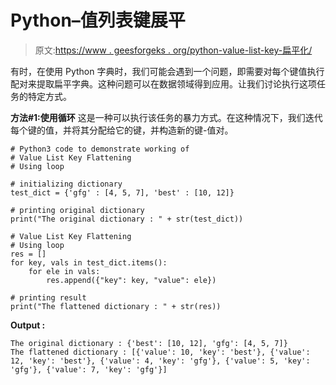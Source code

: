 # Python–值列表键展平

> 原文:[https://www . geesforgeks . org/python-value-list-key-扁平化/](https://www.geeksforgeeks.org/python-value-list-key-flattening/)

有时，在使用 Python 字典时，我们可能会遇到一个问题，即需要对每个键值执行配对来提取扁平字典。这种问题可以在数据领域得到应用。让我们讨论执行这项任务的特定方式。

**方法#1:使用循环**
这是一种可以执行该任务的暴力方式。在这种情况下，我们迭代每个键的值，并将其分配给它的键，并构造新的键-值对。

```
# Python3 code to demonstrate working of 
# Value List Key Flattening
# Using loop

# initializing dictionary
test_dict = {'gfg' : [4, 5, 7], 'best' : [10, 12]}

# printing original dictionary
print("The original dictionary : " + str(test_dict))

# Value List Key Flattening
# Using loop
res = []
for key, vals in test_dict.items():
    for ele in vals:
        res.append({"key": key, "value": ele})

# printing result 
print("The flattened dictionary : " + str(res)) 
```

**Output :**

```
The original dictionary : {'best': [10, 12], 'gfg': [4, 5, 7]}
The flattened dictionary : [{'value': 10, 'key': 'best'}, {'value': 12, 'key': 'best'}, {'value': 4, 'key': 'gfg'}, {'value': 5, 'key': 'gfg'}, {'value': 7, 'key': 'gfg'}]

```